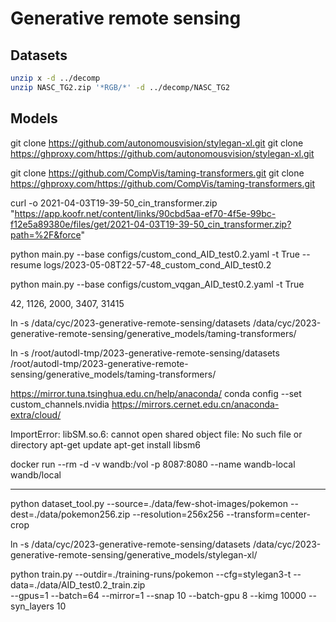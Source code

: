 # Generative remote sensing

## Datasets

```bash
unzip x -d ../decomp
unzip NASC_TG2.zip '*RGB/*' -d ../decomp/NASC_TG2
```

## Models

git clone https://github.com/autonomousvision/stylegan-xl.git
git clone https://ghproxy.com/https://github.com/autonomousvision/stylegan-xl.git

git clone https://github.com/CompVis/taming-transformers.git
git clone https://ghproxy.com/https://github.com/CompVis/taming-transformers.git

curl -o 2021-04-03T19-39-50_cin_transformer.zip "https://app.koofr.net/content/links/90cbd5aa-ef70-4f5e-99bc-f12e5a89380e/files/get/2021-04-03T19-39-50_cin_transformer.zip?path=%2F&force"




python main.py --base configs/custom_cond_AID_test0.2.yaml -t True --resume logs/2023-05-08T22-57-48_custom_cond_AID_test0.2

python main.py --base configs/custom_vqgan_AID_test0.2.yaml -t True 

42, 1126, 2000, 3407, 31415


ln -s /data/cyc/2023-generative-remote-sensing/datasets /data/cyc/2023-generative-remote-sensing/generative_models/taming-transformers/


ln -s /root/autodl-tmp/2023-generative-remote-sensing/datasets /root/autodl-tmp/2023-generative-remote-sensing/generative_models/taming-transformers/



https://mirror.tuna.tsinghua.edu.cn/help/anaconda/
conda config --set custom_channels.nvidia https://mirrors.cernet.edu.cn/anaconda-extra/cloud/

ImportError: libSM.so.6: cannot open shared object file: No such file or directory
apt-get update
apt-get install libsm6



docker run --rm -d -v wandb:/vol -p 8087:8080  --name wandb-local wandb/local




-------------------------------------------



python dataset_tool.py --source=./data/few-shot-images/pokemon --dest=./data/pokemon256.zip --resolution=256x256 --transform=center-crop



ln -s /data/cyc/2023-generative-remote-sensing/datasets /data/cyc/2023-generative-remote-sensing/generative_models/stylegan-xl/

python train.py --outdir=./training-runs/pokemon --cfg=stylegan3-t --data=./data/AID_test0.2_train.zip \
    --gpus=1 --batch=64 --mirror=1 --snap 10 --batch-gpu 8 --kimg 10000 --syn_layers 10